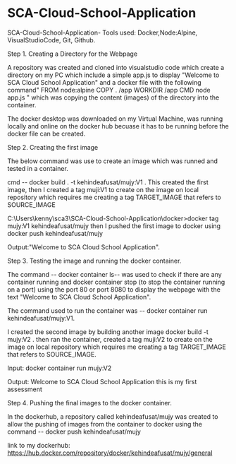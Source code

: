 # SCA-Cloud-School-Application


SCA-Cloud-School-Application-
Tools used: Docker,Node:Alpine, VisualStudioCode, Git, Github.

Step 1. Creating a Directory for the Webpage

A repository was created and cloned into visualstudio code which create a directory on my PC which include a simple app.js to display "Welcome to SCA Cloud School Application" and a docker file with the following command" FROM node:alpine COPY . /app WORKDIR /app CMD node app.js " which was copying the content (images) of the directory into the container.

The docker desktop was downloaded on my Virtual Machine, was running locally and online on the docker hub becuase it has to be running before the docker file can be created.

Step 2. Creating the first image

The below command was use to create an image which was runned and tested in a container.

   cmd -- docker build . -t kehindeafusat/mujy:V1 . This created the first image, then I created a tag muji:V1 to create on the image on local repository which requires me creating a tag TARGET_IMAGE that refers to SOURCE_IMAGE

C:\Users\kenny\sca3\SCA-Cloud-School-Application\docker>docker tag mujy:V1 kehindeafusat/mujy then I pushed the first image to docker using docker push kehindeafusat/mujy

Output:"Welcome to SCA Cloud School Application".

Step 3. Testing the image and running the docker container.

The command -- docker container ls-- was used to check if there are any container running and docker container stop  (to stop the container running on a port) using the port 80 or port 8080 to display the webpage with the text "Welcome to SCA Cloud School Application".

The command used to run the container was -- docker container run kehindeafusat/mujy:V1. 

I created the second image by building another image docker build -t mujy:V2 . then ran the container, created a tag muji:V2 to create on the image on local repository which requires me creating a tag TARGET_IMAGE that refers to SOURCE_IMAGE. 


Input: docker container run mujy:V2

Output: Welcome to SCA Cloud School Application this is my first assessment


Step 4. Pushing the final images to the docker container.

In the dockerhub, a repository called kehindeafusat/mujy was created to allow the pushing of images from the container to docker using the command -- docker push kehindeafusat/mujy

link to my dockerhub: https://hub.docker.com/repository/docker/kehindeafusat/mujy/general
